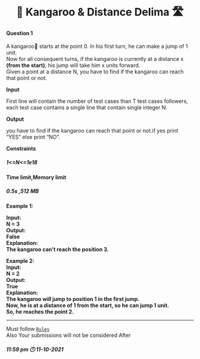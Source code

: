 <h1 align="Center">🦘 Kangaroo & Distance Delima 🛣️</h1>
<h4>Question 1</h4>

A kangaroo🦘 starts at the point 0. In his first turn, he can make a jump of 1 unit. <br>
Now for all consequent turns, if the kangaroo is currently at a distance x <strong>(from the start)</strong>, his jump will take him x units forward. <br>
Given a point at a distance N, you have to find if the kangaroo can reach that point or not.
<br>

<strong>Input</strong>

First line will contain the number of test cases than T test cases followers, each test case contains a single line that contain single integer N.

<strong>Output</strong>

you have to find if the kangaroo can reach that point or not.if yes print “YES” else print “NO”.

<strong>Constraints</strong>
<h5>1<=N<=1e18</h5>

<strong>Time limit,Memory limit</strong>
<h5> 0.5s ,512 MB </h5>

<strong>Example 1:

Input:<br>
N = 3<br>
Output:<br>
False<br>
Explanation:<br>
The kangaroo can't reach the position 3.<br>


Example 2:<br>
Input:<br>
N = 2<br>
Output:<br>
True<br>
Explanation:<br>
The kangaroo will jump to position 1 in the first jump.<br>
Now, he is at a distance of 1 from the start, so he can jump 1 unit.<br>
So, he reaches the point 2.<br>

</strong>
<hr>

Must follow [`Rules`](https://github.com/dscuietkuk/Commit-Ur-Code/#-rules-you-should-follow-%EF%B8%8F-)
<br>
Also Your submissions will not be considered After <h5>11:59 pm 🕛 11-10-2021 </h5>